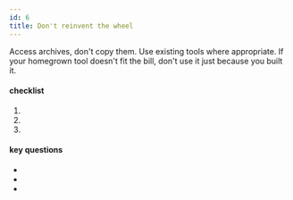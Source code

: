 ```yaml
---
id: 6
title: Don't reinvent the wheel
---
```


Access archives, don't copy them. Use existing tools where appropriate. If your homegrown tool doesn't fit the bill, don't use it just because you built it.

#### checklist
1. 
2. 
3. 

#### key questions
- 
- 
- 

